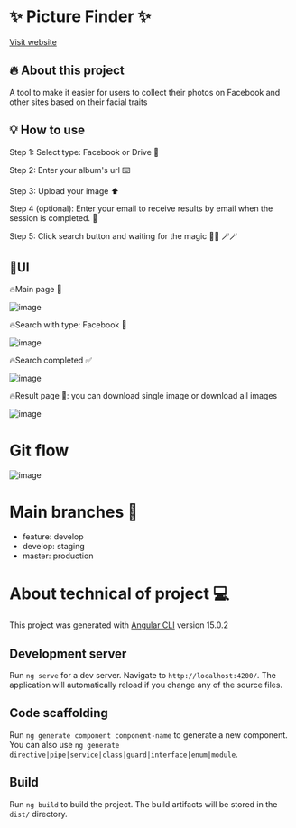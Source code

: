 # ✨ Picture Finder ✨ 
[Visit website]( http://picturesfinder.software/)

## 🔥 About this project
A tool to make it easier for users to collect their photos on Facebook and other sites based on their facial traits

## 💡 How to use 
Step 1: Select type: Facebook or Drive 🔗

Step 2: Enter your album's url ⌨️	

Step 3: Upload your image ⬆️

Step 4 (optional): Enter your email to receive results by email when the session is completed. 📨

Step 5: Click search button and waiting for the magic 🧝‍♂️ 🪄🪄


## 🚨UI 


🔥Main page 📄

![image](https://user-images.githubusercontent.com/61351523/207105161-8235a3c3-6e70-4191-bf0e-d59638ec564e.png)



🔥Search with type: Facebook 🔎

![image](https://user-images.githubusercontent.com/61351523/207105494-a7cf4c02-0d37-4860-adb4-fa6e4545b039.png)



🔥Search completed ✅

![image](https://user-images.githubusercontent.com/61351523/207106129-b2a5696f-5d00-45e6-a8f0-b54c99232705.png)



🔥Result page 🏁: you can download single image or download all images 

![image](https://user-images.githubusercontent.com/61351523/207106007-12384fdc-329a-4ed8-99ba-a838a96f3e18.png)


# Git flow
![image](https://user-images.githubusercontent.com/61351523/207111972-4231d0ae-9566-4bf7-bba2-874b894169a2.png)

# Main branches 🌵
- feature: develop
- develop: staging
- master: production


# About technical of project 💻

This project was generated with [Angular CLI](https://github.com/angular/angular-cli) version 15.0.2

## Development server

Run `ng serve` for a dev server. Navigate to `http://localhost:4200/`. The application will automatically reload if you change any of the source files.

## Code scaffolding

Run `ng generate component component-name` to generate a new component. You can also use `ng generate directive|pipe|service|class|guard|interface|enum|module`.

## Build

Run `ng build` to build the project. The build artifacts will be stored in the `dist/` directory.



